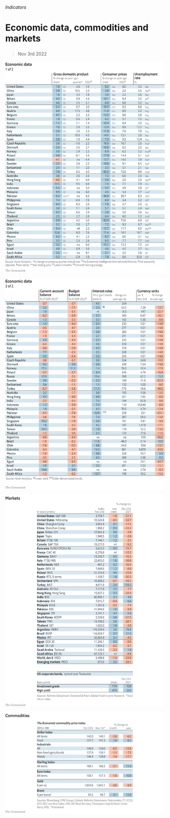###### Indicators

# Economic data, commodities and markets 

#####  

> Nov 3rd 2022 

![image](images/20221105_INT101.png) 


![image](images/20221105_INT102.png) 


![image](images/20221105_INT201.png) 


![image](images/20221105_INT401.png) 



